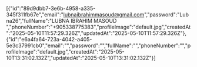[{"id":"89d9dbb7-3e6b-4958-a335-345f311fb67e","email":"lubnaibrahimmasoud@gmail.com","password":"Lubna26","fullName":"LUBNA IBRAHIM MASOUD ","phoneNumber":"+905338775383","profileImage":"default.jpg","createdAt":"2025-05-10T11:57:29.326Z","updatedAt":"2025-05-10T11:57:29.326Z"},{"id":"e6a4fa64-723a-4042-a405-5e3c37991cb0","email":"","password":"","fullName":"","phoneNumber":"","profileImage":"default.jpg","createdAt":"2025-05-10T13:31:02.132Z","updatedAt":"2025-05-10T13:31:02.132Z"}]